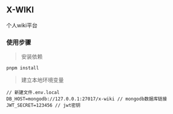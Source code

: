 ## X-WIKI
个人wiki平台

### 使用步骤
> 安装依赖
```
pnpm install
```
> 建立本地环境变量
```
// 新建文件.env.local
DB_HOST=mongodb://127.0.0.1:27017/x-wiki // mongodb数据库链接
JWT_SECRET=123456 // jwt密钥
```
